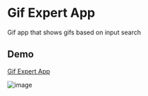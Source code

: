 # Gif Expert App

Gif app that shows gifs based on input search

## Demo

[Gif Expert App](https://edualedesma.github.io/04-gif-expert-app)

![image](https://user-images.githubusercontent.com/2424154/207575844-dacb08df-48eb-44ce-92da-e82982ebc6b9.png)
